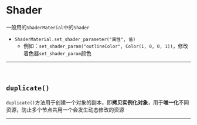 # Shader
一般用的``ShaderMaterial``中的``Shader``
-  ``ShaderMaterial.set_shader_parameter("属性", 值)``
    - 例如：``set_shader_param("outlineColor", Color(1, 0, 0, 1))``，修改着色器``set_shader_param``颜色

***
<br>

## ``duplicate()``
``duplicate()``方法用于创建一个对象的副本，即**拷贝实例化对象**，用于**唯一化**不同资源，防止多个节点共用一个会发生动态修改的资源

***
<br>